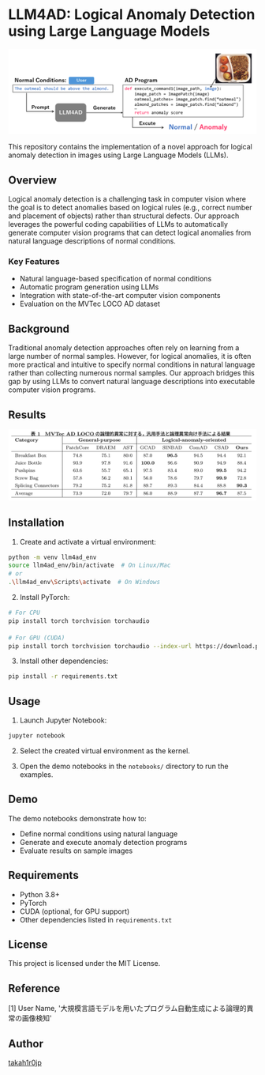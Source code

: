 # LLM4AD: Logical Anomaly Detection using Large Language Models

![概要図](assets/teaser.png)

This repository contains the implementation of a novel approach for logical anomaly detection in images using Large Language Models (LLMs).

## Overview

Logical anomaly detection is a challenging task in computer vision where the goal is to detect anomalies based on logical rules (e.g., correct number and placement of objects) rather than structural defects. Our approach leverages the powerful coding capabilities of LLMs to automatically generate computer vision programs that can detect logical anomalies from natural language descriptions of normal conditions.

### Key Features

- Natural language-based specification of normal conditions
- Automatic program generation using LLMs
- Integration with state-of-the-art computer vision components
- Evaluation on the MVTec LOCO AD dataset

## Background

Traditional anomaly detection approaches often rely on learning from a large number of normal samples. However, for logical anomalies, it is often more practical and intuitive to specify normal conditions in natural language rather than collecting numerous normal samples. Our approach bridges this gap by using LLMs to convert natural language descriptions into executable computer vision programs.

## Results
![実験結果](assets/result.png)

## Installation

1. Create and activate a virtual environment:
```bash
python -m venv llm4ad_env
source llm4ad_env/bin/activate  # On Linux/Mac
# or
.\llm4ad_env\Scripts\activate  # On Windows
```

2. Install PyTorch:
```bash
# For CPU
pip install torch torchvision torchaudio

# For GPU (CUDA)
pip install torch torchvision torchaudio --index-url https://download.pytorch.org/whl/cu121
```

3. Install other dependencies:
```bash
pip install -r requirements.txt
```

## Usage

1. Launch Jupyter Notebook:
```bash
jupyter notebook
```

2. Select the created virtual environment as the kernel.

3. Open the demo notebooks in the `notebooks/` directory to run the examples.

## Demo

The demo notebooks demonstrate how to:
- Define normal conditions using natural language
- Generate and execute anomaly detection programs
- Evaluate results on sample images

## Requirements

- Python 3.8+
- PyTorch
- CUDA (optional, for GPU support)
- Other dependencies listed in `requirements.txt`

## License

This project is licensed under the MIT License.

## Reference

[1] User Name, '大規模言語モデルを用いたプログラム自動生成による論理的異常の画像検知'

## Author

[takah1r0jp](https://github.com/takah1r0jp)
